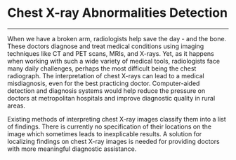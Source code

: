 # Chest X-ray Abnormalities Detection
---

When we have a broken arm, radiologists help save the day - and the bone. These doctors diagnose and treat medical conditions using imaging techniques like CT and PET scans, MRIs, and X-rays. Yet, as it happens when working with such a wide variety of medical tools, radiologists face many daily challenges, perhaps the most difficult being the chest radiograph. The interpretation of chest X-rays can lead to a medical misdiagnosis, even for the best practicing doctor. Computer-aided detection and diagnosis systems would help reduce the pressure on doctors at metropolitan hospitals and improve diagnostic quality in rural areas.

Existing methods of interpreting chest X-ray images classify them into a list of findings. There is currently no specification of their locations on the image which sometimes leads to inexplicable results. A solution for localizing findings on chest X-ray images is needed for providing doctors with more meaningful diagnostic assistance.
